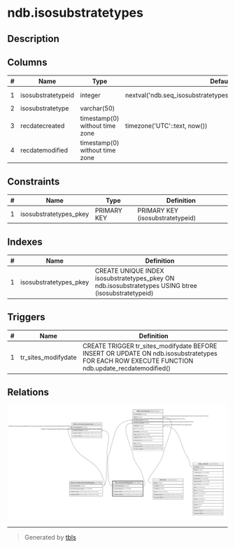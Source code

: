 # ndb.isosubstratetypes

## Description

## Columns

| # | Name               | Type                           | Default                                                           | Nullable | Children                                                                                    | Parents | Comment |
| - | ------------------ | ------------------------------ | ----------------------------------------------------------------- | -------- | ------------------------------------------------------------------------------------------- | ------- | ------- |
| 1 | isosubstratetypeid | integer                        | nextval('ndb.seq_isosubstratetypes_isosubstratetypeid'::regclass) | false    | [ndb.isomatanalsubstrate](ndb.isomatanalsubstrate.md) [ndb.isometadata](ndb.isometadata.md) |         |         |
| 2 | isosubstratetype   | varchar(50)                    |                                                                   | false    |                                                                                             |         |         |
| 3 | recdatecreated     | timestamp(0) without time zone | timezone('UTC'::text, now())                                      | false    |                                                                                             |         |         |
| 4 | recdatemodified    | timestamp(0) without time zone |                                                                   | false    |                                                                                             |         |         |

## Constraints

| # | Name                   | Type        | Definition                       |
| - | ---------------------- | ----------- | -------------------------------- |
| 1 | isosubstratetypes_pkey | PRIMARY KEY | PRIMARY KEY (isosubstratetypeid) |

## Indexes

| # | Name                   | Definition                                                                                           |
| - | ---------------------- | ---------------------------------------------------------------------------------------------------- |
| 1 | isosubstratetypes_pkey | CREATE UNIQUE INDEX isosubstratetypes_pkey ON ndb.isosubstratetypes USING btree (isosubstratetypeid) |

## Triggers

| # | Name                | Definition                                                                                                                                     |
| - | ------------------- | ---------------------------------------------------------------------------------------------------------------------------------------------- |
| 1 | tr_sites_modifydate | CREATE TRIGGER tr_sites_modifydate BEFORE INSERT OR UPDATE ON ndb.isosubstratetypes FOR EACH ROW EXECUTE FUNCTION ndb.update_recdatemodified() |

## Relations

![er](ndb.isosubstratetypes.svg)

---

> Generated by [tbls](https://github.com/k1LoW/tbls)